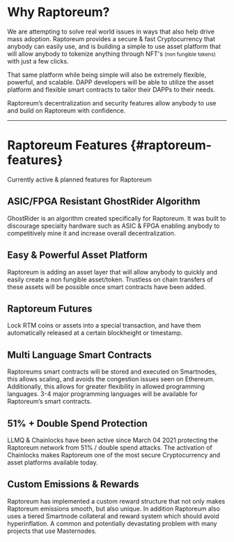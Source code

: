 # Why Raptoreum?

We are attempting to solve real world issues in ways that also help drive mass adoption.
Raptoreum provides a secure & fast Cryptocurrency that anybody can easily use, and is building a simple to use asset platform that will allow anybody to tokenize anything through NFT's <small>(non fungible tokens)</small> with just a few clicks.

That same platform while being simple will also be extremely flexible, powerful, and scalable.  DAPP developers will be able to utilize the asset platform and flexible smart contracts to tailor their DAPPs to their needs.

Raptoreum’s decentralization and security features allow anybody to use and build on Raptoreum with confidence.

---

# Raptoreum Features {#raptoreum-features}

Currently active & planned features for Raptoreum

## ASIC/FPGA Resistant GhostRider Algorithm

GhostRider is an algorithm created specifically for Raptoreum. It was built to discourage specialty hardware such as ASIC & FPGA enabling anybody to competitively mine it and increase overall decentralization.

## Easy & Powerful Asset Platform

Raptoreum is adding an asset layer that will allow anybody to quickly and easily create a non fungible asset/token. Trustless on chain transfers of these assets will be possible once smart contracts have been added.

## Raptoreum Futures

Lock RTM coins or assets into a special transaction, and have them automatically released at a certain blockheight or timestamp.

## Multi Language Smart Contracts

Raptoreums smart contracts will be stored and executed on Smartnodes, this allows scaling, and avoids the congestion issues seen on Ethereum. Additionally, this allows for greater flexibility in allowed programming languages. 3-4 major programming languages will be available for Raptoreum’s smart contracts.

## 51% + Double Spend Protection

LLMQ & Chainlocks have been active since March 04 2021 protecting the Raptoreum network from 51% / double spend attacks. The activation of Chainlocks makes Raptoreum one of the most secure Cryptocurrency and asset platforms available today.

## Custom Emissions & Rewards

Raptoreum has implemented a custom reward structure that not only makes Raptoreum emissions smooth, but also unique. In addition Raptoreum also uses a tiered Smartnode collateral and reward system which should avoid hyperinflation. A common and potentially devastating problem with many projects that use Masternodes.
